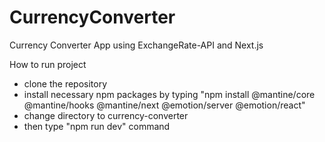 # CurrencyConverter
Currency Converter App using ExchangeRate-API and Next.js

How to run project

- clone the repository
- install necessary npm packages by typing "npm install @mantine/core @mantine/hooks @mantine/next @emotion/server @emotion/react"
- change directory to currency-converter
- then type "npm run dev" command
